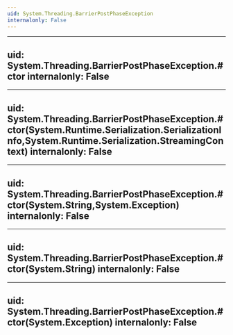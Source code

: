 ```yaml
---
uid: System.Threading.BarrierPostPhaseException
internalonly: False
---
```


---
uid: System.Threading.BarrierPostPhaseException.#ctor
internalonly: False
---

---
uid: System.Threading.BarrierPostPhaseException.#ctor(System.Runtime.Serialization.SerializationInfo,System.Runtime.Serialization.StreamingContext)
internalonly: False
---

---
uid: System.Threading.BarrierPostPhaseException.#ctor(System.String,System.Exception)
internalonly: False
---

---
uid: System.Threading.BarrierPostPhaseException.#ctor(System.String)
internalonly: False
---

---
uid: System.Threading.BarrierPostPhaseException.#ctor(System.Exception)
internalonly: False
---
